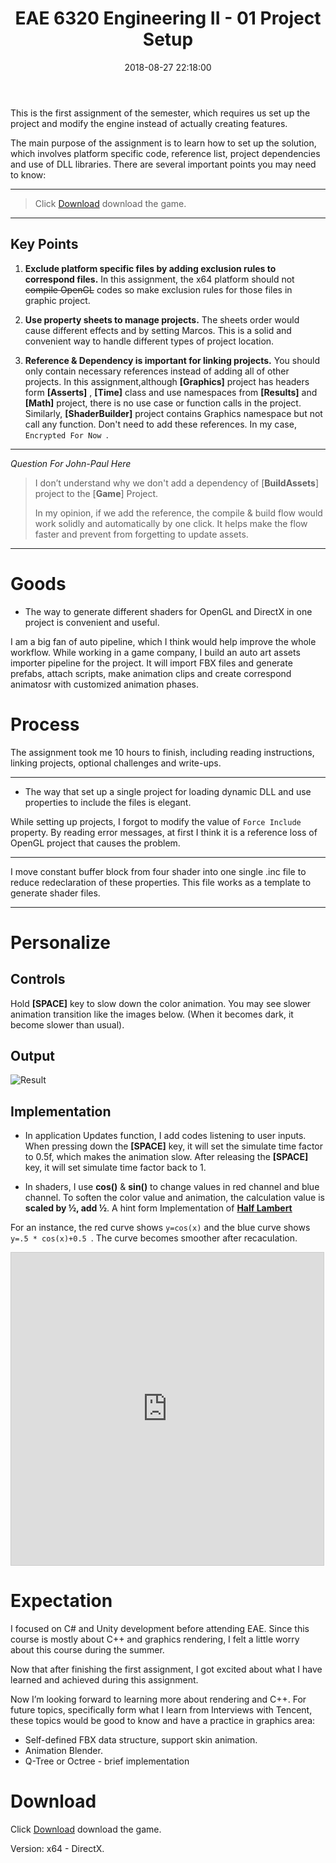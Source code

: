 ﻿---
title: EAE 6320 Engineering II - 01 Project Setup
date: 2018-08-27 22:18:00
tags: 
- Entertainment Arts Engineering 
- Graphics
- C++
categories: 
- Engineering
- EAE 6320
thumbnail: https://chenmi-ink-1252570167.cos.na-siliconvalley.myqcloud.com/BannnerEngII01.jpg
toc: true
---



This is the first assignment of the semester, which requires us set up the project and modify the engine instead of actually creating features.


The main purpose of the assignment is to learn how to set up the solution, which involves platform specific code, reference list, project dependencies and use of DLL libraries.  There are several important points you may need to know:

<!--more--> 


***
> Click  [Download](https://chenmi-ink-1252570167.cos.na-siliconvalley.myqcloud.com/EAE6320Zip/EAE6320_A01_MyGame_.zip) download the game.
***

## Key Points

1.	**Exclude platform specific files by adding exclusion rules to correspond files.** In this assignment, the x64 platform should not ~~compile OpenGL~~ codes so make exclusion rules for those files in graphic project.

2.	**Use property sheets to manage projects.**  The sheets order would cause different effects and by setting Marcos. This is a solid and convenient way to handle different types of project location.

3.	**Reference & Dependency is important for linking projects.**  You should only contain necessary references instead of adding all of other projects.  In this assignment,although **[Graphics]** project has headers form **[Asserts]** , **[Time]** class and use namespaces from **[Results]** and **[Math]** project, there is no use case or function calls in the project. Similarly, **[ShaderBuilder]** project contains Graphics namespace but not call any function. Don't need to add these references. In my case, <code>  Encrypted For Now  </code>.

***


*Question For John-Paul Here*

> I don’t understand why we don't add a dependency of [**BuildAssets**] project to the [**Game**] Project. 
>
>
> In my opinion, if we add the reference, the compile & build flow would work solidly and automatically by one click. It helps make the flow faster and prevent from forgetting to update assets. 

***


# Goods

*   The way to generate different shaders for OpenGL and DirectX in one project is convenient and useful.

I am a big fan of auto pipeline, which I think would help improve the whole workflow. While working in a game company, I build an auto art assets importer pipeline for the project. It will import FBX files and generate prefabs, attach scripts, make animation clips and create correspond animatosr with customized animation phases.  

# Process

The assignment took me 10 hours to finish, including reading instructions, linking projects, optional challenges and write-ups. 

***
- The way that set up a single project for loading dynamic DLL and use properties to include the files is elegant.

While setting up projects, I forgot to modify the value of <code>Force Include</code> property. By reading error messages, at first I think it is a reference loss of OpenGL project that causes the problem.
***

I move constant buffer block from four shader into one single .inc file to reduce redeclaration of these properties. This file works as a template to generate shader files.
***


# Personalize

## Controls

Hold **[SPACE]** key to slow down the color animation.  You may see slower animation transition like the images below. (When it becomes dark, it become slower than usual).


## Output

![Result](https://chenmi-ink-1252570167.cos.na-siliconvalley.myqcloud.com/a01.gif)

## Implementation 

- In application Updates function, I add codes listening to user inputs. When pressing down the **[SPACE]** key, it will set the simulate time factor to 0.5f, which makes the animation slow. After releasing the **[SPACE]** key, it will set simulate time factor back to 1.

- In shaders, I use **cos()** & **sin()** to change values in red channel and blue channel. To soften the color value and animation, the calculation value is **scaled by ½, add ½**. A hint form Implementation of [**Half Lambert**](https://developer.valvesoftware.com/wiki/Half_Lambert) 

For an instance, the red curve shows  <code>y=cos(x)</code> and the blue curve shows <code> y=.5 * cos(x)+0.5 </code>. The curve becomes smoother after recaculation.  

<iframe src="https://www.desmos.com/calculator/w124iofh0v?embed" width="500px" height="500px" style="border: 1px solid #ccc" frameborder=0></iframe>

# Expectation 

I focused on C# and Unity development before attending EAE. Since this course is mostly about C++ and graphics rendering, I felt a little worry about this course during the summer.

Now that after finishing the first assignment, I got excited about what I have learned and achieved during this assignment.

Now I’m looking forward to learning more about rendering and C++. For future topics, specifically form what I learn from Interviews with Tencent, these topics would be good to know and have a practice in graphics area:

- Self-defined FBX data structure, support skin animation.
-	Animation Blender. 
-	Q-Tree or Octree - brief implementation




# Download

Click  [Download](https://chenmi-ink-1252570167.cos.na-siliconvalley.myqcloud.com/EAE6320Zip/EAE6320_A01_MyGame_.zip) download the game.

Version: x64 - DirectX. 
